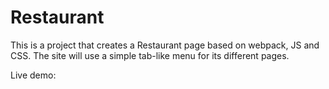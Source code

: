 # Restaurant

This is a project that creates a Restaurant page based on webpack, JS and CSS. The site will use a simple tab-like menu for its different pages.

Live demo: 